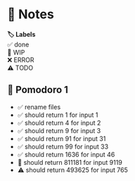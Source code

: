 # 📝 Notes

**🏷️ Labels**  
✅ done  
🚧 WIP  
❌ ERROR  
⚠ TODO

## 🍅 Pomodoro 1

- ✅ rename files
- ✅ should return 1 for input 1
- ✅ should return 4 for input 2
- ✅ should return 9 for input 3
- ✅ should return 91 for input 31
- ✅ should return 99 for input 33
- ✅ should return 1636 for input 46
- 🚧 should return 811181 for input 9119
- ⚠ should return 493625 for input 765
